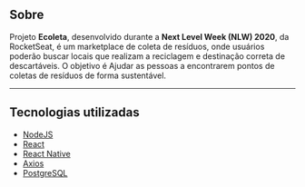 

##  Sobre

Projeto **Ecoleta**, desenvolvido durante a **Next Level Week (NLW) 2020**, da RocketSeat, é um marketplace de coleta de resíduos, onde usuários poderão buscar locais que realizam a reciclagem e destinação correta de descartáveis. O objetivo é Ajudar as pessoas a encontrarem pontos de coletas de resíduos de forma sustentável.

---

##  Tecnologias utilizadas

- [NodeJS]()
- [React]()
- [React Native]()
- [Axios]()
- [PostgreSQL]()
